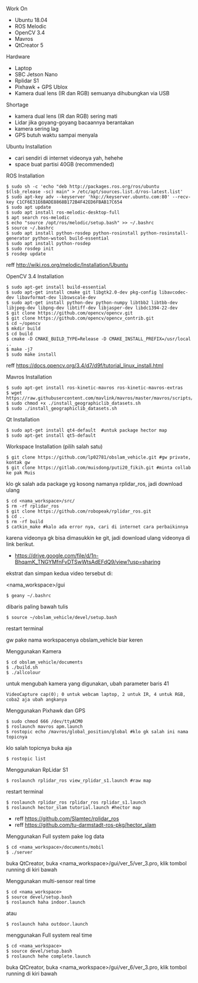 Work On
- Ubuntu 18.04
- ROS Melodic
- OpenCV 3.4
- Mavros
- QtCreator 5

Hardware
- Laptop
- SBC Jetson Nano 
- Rplidar S1 
- Pixhawk + GPS Ublox
- Kamera dual lens (IR dan RGB)
semuanya dihubungkan via USB

Shortage
- kamera dual lens (IR dan RGB) sering mati
- Lidar jika goyang-goyang bacaannya berantakan
- kamera sering lag
- GPS butuh waktu sampai menyala

Ubuntu Installation
- cari sendiri di internet videonya yah, hehehe
- space buat partisi 40GB (recommended)

ROS Installation
	
	$ sudo sh -c 'echo "deb http://packages.ros.org/ros/ubuntu $(lsb_release -sc) main" > /etc/apt/sources.list.d/ros-latest.list'
	$ sudo apt-key adv --keyserver 'hkp://keyserver.ubuntu.com:80' --recv-key C1CF6E31E6BADE8868B172B4F42ED6FBAB17C654
	$ sudo apt update
	$ sudo apt install ros-melodic-desktop-full
	$ apt search ros-melodic
	$ echo "source /opt/ros/melodic/setup.bash" >> ~/.bashrc
	$ source ~/.bashrc
	$ sudo apt install python-rosdep python-rosinstall python-rosinstall-generator python-wstool build-essential
	$ sudo apt install python-rosdep
	$ sudo rosdep init
	$ rosdep update
reff http://wiki.ros.org/melodic/Installation/Ubuntu

OpenCV 3.4 Installation
	
	$ sudo apt-get install build-essential
	$ sudo apt-get install cmake git libgtk2.0-dev pkg-config libavcodec-dev libavformat-dev libswscale-dev
	$ sudo apt-get install python-dev python-numpy libtbb2 libtbb-dev libjpeg-dev libpng-dev libtiff-dev libjasper-dev libdc1394-22-dev
	$ git clone https://github.com/opencv/opencv.git
	$ git clone https://github.com/opencv/opencv_contrib.git
	$ cd ~/opencv
	$ mkdir build
	$ cd build
	$ cmake -D CMAKE_BUILD_TYPE=Release -D CMAKE_INSTALL_PREFIX=/usr/local ..
	$ make -j7
	$ sudo make install
reff https://docs.opencv.org/3.4/d7/d9f/tutorial_linux_install.html

Mavros Installation
	
	$ sudo apt-get install ros-kinetic-mavros ros-kinetic-mavros-extras
	$ wget https://raw.githubusercontent.com/mavlink/mavros/master/mavros/scripts/install_geographiclib_datasets.sh
	$ sudo chmod +x ./install_geographiclib_datasets.sh
	$ sudo ./install_geographiclib_datasets.sh

Qt Installation 
	
	$ sudo apt-get install qt4-default  #untuk package hector map
	$ sudo apt-get install qt5-default

Workspace Installation (pilih salah satu)
	
	$ git clone https://github.com/lp02781/obslam_vehicle.git #gw private, kontak gw
	$ git clone https://gitlab.com/muisdong/puti20_fikih.git #minta collab ke pak Muis

klo gk salah ada package yg kosong namanya rplidar_ros, jadi download ulang
	
	$ cd <nama_workspace>/src/
	$ rm -rf rplidar_ros
	$ git clone https://github.com/robopeak/rplidar_ros.git
 	$ cd ..
	$ rm -rf build
	$ catkin_make #kalo ada error nya, cari di internet cara perbaikinnya

karena videonya gk bisa dimasukkin ke git, jadi download ulang videonya di link berikut. 
- https://drive.google.com/file/d/1n-BhqamK_TNGYMfnFvDTSwWtsAdEFdQ9/view?usp=sharing

ekstrat dan simpan kedua video tersebut di: 

<nama_workspace>/gui
	
	$ geany ~/.bashrc

dibaris paling bawah tulis 
	
	$ source ~/obslam_vehicle/devel/setup.bash

restart terminal

gw pake nama workspacenya obslam_vehicle biar keren

Menggunakan Kamera

	$ cd obslam_vehicle/documents
	$ ./build.sh
	$ ./allcolour

untuk mengubah kamera yang digunakan, ubah parameter baris 41
	
	VideoCapture cap(0); 0 untuk webcam laptop, 2 untuk IR, 4 untuk RGB, coba2 aja ubah angkanya

Menggunakan Pixhawk dan GPS
	
	$ sudo chmod 666 /dev/ttyACM0
	$ roslaunch mavros apm.launch
	$ rostopic echo /mavros/global_position/global #klo gk salah ini nama topicnya

klo salah topicnya buka aja
	
	$ rostopic list

Menggunakan RpLidar S1
	
	$ roslaunch rplidar_ros view_rplidar_s1.launch #raw map

restart terminal
	
	$ roslaunch rplidar_ros rplidar_ros rplidar_s1.launch
	$ roslaunch hector_slam tutorial.launch #hector map

- reff https://github.com/Slamtec/rplidar_ros
- reff https://github.com/tu-darmstadt-ros-pkg/hector_slam

Menggunakan Full system pake log data 
	
	$ cd <nama_workspace>/documents/mobil
	$ ./server

buka QtCreator, buka <nama_workspace>/gui/ver_5/ver_3.pro, klik tombol running di kiri bawah

Menggunakan multi-sensor real time 
	
	$ cd <nama_workspace>
	$ source devel/setup.bash
	$ roslaunch haha indoor.launch 
atau
	
	$ roslaunch haha outdoor.launch

menggunakan Full system real time
	
	$ cd <nama_workspace>
	$ source devel/setup.bash
	$ roslaunch hehe complete.launch

buka QtCreator, buka <nama_workspace>/gui/ver_6/ver_3.pro, klik tombol running di kiri bawah

